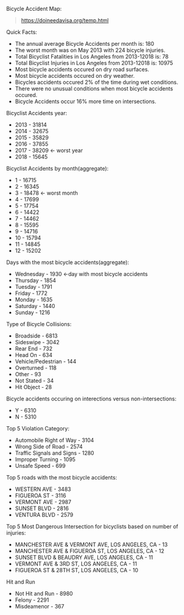 Bicycle Accident Map: 
>https://doineedavisa.org/temp.html

Quick Facts:
- The annual average Bicycle Accidents per month is: 180
- The worst month was on May 2013 with 224 bicycle injuries.
- Total Bicyclist Fatalities in Los Angeles from 2013-12018 is: 78
- Total Bicyclist Injuries in Los Angeles from 2013-12018 is: 10975
- Most bicycle accidents occured on dry road surfaces.
- Most bicycle accidents occured on dry weather. 
- Bicycles accidents occured 2% of the time during wet conditions. 
- There were no unusual conditions when most bicycle accidents occured.
- Bicycle Accidents occur 16% more time on intersections.

Bicyclist Accidents year: 
- 2013    - 31814
- 2014    - 32675
- 2015    - 35829
- 2016    - 37855
- 2017    - 38209 <- worst year
- 2018    - 15645

Bicyclist Accidents by month(aggregate): 
- 1     - 16715
- 2     - 16345
- 3     - 18478 <- worst month
- 4     - 17699
- 5     - 17754
- 6     - 14422
- 7     - 14462
- 8     - 15595
- 9     - 14716
- 10    - 15794
- 11    - 14845
- 12    - 15202

Days with the most bicycle accidents(aggregate):
- Wednesday    - 1930 <-day with most bicycle accidents
- Thursday     - 1854
- Tuesday      - 1791
- Friday       - 1772
- Monday       - 1635
- Saturday     - 1440
- Sunday       - 1216

Type of Bicycle Collisions:
- Broadside            - 6813
- Sideswipe            - 3042
- Rear End             -  732
- Head On              -  634
- Vehicle/Pedestrian   -  144
- Overturned           -  118
- Other                -   93
- Not Stated           -   34
- Hit Object           -   28

Bicycle accidents occuring on interections versus non-intersections:
- Y    - 6310
- N    - 5310

Top 5 Violation Category:
- Automobile Right of Way                                       - 3104
- Wrong Side of Road                                            - 2574
- Traffic Signals and Signs                                     - 1280
- Improper Turning                                              - 1095
- Unsafe Speed                                                  -  699

Top 5 roads with the most bicycle accidents:
- WESTERN AVE      - 3483
- FIGUEROA ST      - 3116
- VERMONT AVE      - 2987
- SUNSET BLVD      - 2816
- VENTURA BLVD     - 2579

Top 5 Most Dangerous Intersection for bicyclists based on number of injuries:
- MANCHESTER AVE & VERMONT AVE, LOS ANGELES, CA    - 13
- MANCHESTER AVE & FIGUEROA ST, LOS ANGELES, CA    - 12
- SUNSET BLVD & BEAUDRY AVE, LOS ANGELES, CA       - 11
- VERMONT AVE & 3RD ST, LOS ANGELES, CA            - 11
- FIGUEROA ST & 28TH ST, LOS ANGELES, CA           - 10

Hit and Run
- Not Hit and Run   - 8980
- Felony            - 2291
- Misdeamenor       -  367


